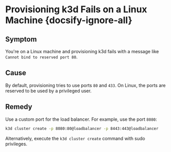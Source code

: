 # Provisioning k3d Fails on a Linux Machine {docsify-ignore-all}

## Symptom

You're on a Linux machine and provisioning k3d fails with a message like `Cannot bind to reserved port 80`.

## Cause

By default, provisioning tries to use ports `80` and `433`.
On Linux, the ports are reserved to be used by a privileged user.

## Remedy

Use a custom port for the load balancer. For example, use the port `8080`:

```bash
k3d cluster create -p 8080:80@loadbalancer -p 8443:443@loadbalancer
```

Alternatively, execute the `k3d cluster create` command with sudo privileges.
